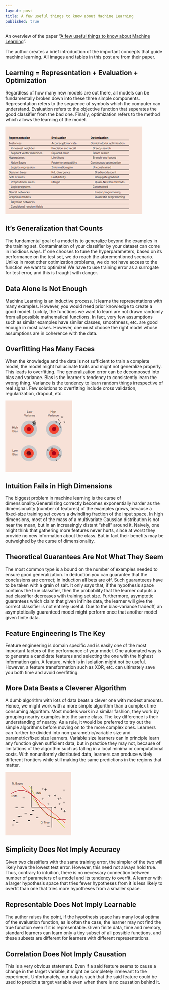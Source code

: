 ```yaml
---
layout: post
title: A few useful things to know about Machine Learning
published: true
---
```


An overview of the paper “[A few useful things to know about Machine Learning](https://homes.cs.washington.edu/~pedrod/papers/cacm12.pdf)”.
<!--break-->
The author creates a brief introduction of the important concepts that guide machine learning. All images and tables in this post are from their paper.

## Learning = Representation + Evaluation + Optimization

Regardless of how many new models are out there, all models can be fundamentally broken down into these three simple components. Representation refers to the sequence of symbols which the computer can understand. Evaluation refers to the objective function that seperates the good classifier from the bad one. Finally, optimization refers to the method which allows the learning of the model.

![The three components of learning algorithms.](../assets/Papers/1/Table-1.png)

## It’s Generalization that Counts

The fundamental goal of a model is to generalize beyond the examples in the training set. Contamination of your classifier by your dataset can come in insidious ways. If one chooses to tune the hyperparameters, based on its performance on the test set, we do reach the aforementioned scenario. Unlike
in most other optimization problems, we do not have access to the function
we want to optimize! We have to use training error as a surrogate for test
error, and this is fraught with danger.


## Data Alone Is Not Enough

Machine Learning is an inductive process. It learns the representations with many examples. However, you would need prior knowledge to create a good model. Luckily, the functions we want to learn are not drawn randomly from all possible mathematical functions. In fact, very few assumptions such as similar examples have similar classes, smoothness, etc. are good enough in most cases. However, one must choose the right model whose assumptions are in coherence with the data.

## Overfitting Has Many Faces

When the knowledge and the data is not sufficient to train a complete model, the model might hallucinate traits and might not generalize properly. This leads to overfitting. The generalization error can be decomposed into bias and variance. Bias is the learner's tendency to consistently learn the wrong thing. Variance is the tendency to learn random things irrespective of real signal. Few solutions to overfitting include cross validation, regularization, dropout, etc.

![Bias and Variance.](../assets/Papers/1/Table-2.png)

## Intuition Fails in High Dimensions

The biggest problem in machine learning is the curse of dimensionality.Generalizing correctly becomes exponentially harder as the dimensionality (number of features) of the examples grows, because a fixed-size training set covers a dwindling fraction of the input space. In high dimensions, most of the
mass of a multivariate Gaussian distribution is not near the mean, but in an increasingly distant “shell” around it. Naively, one might think that gathering more features never hurts, since at worst they provide no new information about the class. But in fact their benefits may be outweighed by the curse of dimensionality.

## Theoretical Guarantees Are Not What They Seem

The most common type is a bound on the number of examples needed to ensure good generalization. In deduction you can guarantee that the conclusions are correct; in induction all bets are off.
Such guaranteees have to be taken with a grain of salt. It only says that, if the hypothesis space contains the true classifier, then the probability that the learner outputs a bad classifier decreases with training set size. Furthermore, asymptotic guarantees which claim that given infinite data, the learner will give the correct classifier is not entirely useful. Due to the bias-variance tradeoff, an asymptotically guaranteed model might perform once that another model given finite data.

## Feature Engineering Is The Key

Feature engineering is domain specific and is easily one of the most important factors of the performance of your model. One automated way is to generate a candidate features and selecting the one with the highest information gain. A feature, which is in isolation might not be useful. However, a feature transformation such as XOR, etc. can ultimately save you both time and avoid overfitting.

## More Data Beats a Cleverer Algorithm

A dumb algorithm with lots of data beats a clever one with modest amounts. Hence, we might work with a more simple algorithm than a complex time consuming algorithm. Most models work in a similar fashion, they work by grouping nearby examples into the same class. The key difference is their understanding of nearby. As a rule, it would be preferred to try out the simple algorithms before moving on to the more complex ones. Learners can further be divided into non-parametric/variable size and parametric/fixed size learners. Variable size learners can in principle learn any function given sufficient data, but in
practice they may not, because of limitations of the algorithm such as falling in a local minima or computational costs. With nonuniformly distributed data,
learners can produce widely different frontiers while still making the same
predictions in the regions that matter.

![Very different frontiers can yield similar predictions.](../assets/Papers/1/Table-3.png)


## Simplicity Does Not Imply Accuracy

Given two classifiers with the same training error, the simpler of the two will likely have the lowest test error. However, this need not always hold true. Thus, contrary to intuition, there is no necessary connection between number of parameters of a model and its tendency to overfit. A learner with a larger hypothesis space that tries fewer hypotheses from it is less likely to overfit than one that tries more hypotheses from a smaller space.

## Representable Does Not Imply Learnable

The author raises the point, if the hypothesis space has many local optima of the evaluation function, as is often the case, the learner may not find the true function even if it is representable. Given finite data, time and memory, standard learners can learn only a tiny subset of all possible functions, and these subsets are different for learners with different representations.

## Correlation Does Not Imply Causation

This is a very obvious statement. Even if a said feature seems to cause a change in the target variable, it might be completely irrelevant to the experiment. Unfortunately, our data is such that the said feature could be used to predict a target variable even when there is no causation behind it.
